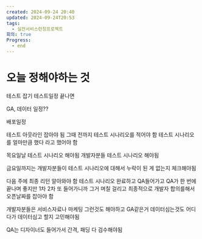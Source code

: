 ```yaml
---
created: 2024-09-24 20:40
updated: 2024-09-24T20:53
tags:
  - 실전서비스런칭프로젝트
회의: true
Progress:
  - end
---
```


# 오늘 정해야하는 것

테스트 잡기
테스트일정 끝나면

GA, 데이터 일정??

배포일정

테스트 아웃라인 잡아야 됨 그때 전까지 테스트 시나리오를 적어야 함
테스트 시나리오를 얼마만큼 했다 라고 했어야 함


목요일날 테스트 시나리오 해야됨
개발자분들 테스트 시나리오 해야됨

금요일까지는 개발자분들이 테스트 시나리오에 대해서 누락이 된 게 없는지 체크해야됨

다음 주에 최종 리턴 알아와야 함 테스트 시나리오 완료하고 QA들어가고 QA가 한 번에 끝나며 좋지만 1차 2차 또 들어가니까 그거 며칠 걸리고 
최종적으로 개발자 합의를해서 오픈날짜를 잡아야 함

개발자분들은 서비스자료나 마케팅 그런것도 해야하고 GA같은거 데이터심는것도 어디다가 데이터심고 할지 고민해야됨

QA는 디자이너도 들어가서 간격, 패딩 다 검수해야됨



